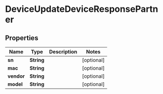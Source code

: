 

# DeviceUpdateDeviceResponsePartner


## Properties

| Name | Type | Description | Notes |
|------------ | ------------- | ------------- | -------------|
|**sn** | **String** |  |  [optional] |
|**mac** | **String** |  |  [optional] |
|**vendor** | **String** |  |  [optional] |
|**model** | **String** |  |  [optional] |



